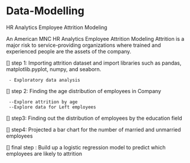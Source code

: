 # Data-Modelling
HR Analytics Employee Attrition Modeling 

An American MNC HR Analytics Employee Attrition Modeling
Attrition is a major risk to service-providing organizations where trained and experienced people are the assets of the company.

[] step 1: Importing attrition dataset and import libraries such as pandas, matplotlib.pyplot, numpy, and seaborn.

     - Exploratory data analysis
[] step 2: Finding the age distribution of employees in Company

     --Explore attrition by age
     --Explore data for Left employees
[] step3: Finding out the distribution of employees by the education field

[] step4: Projected a bar chart for the number of married and unmarried employees

[] final step : Build up a logistic regression model to predict which employees are likely to attrition

